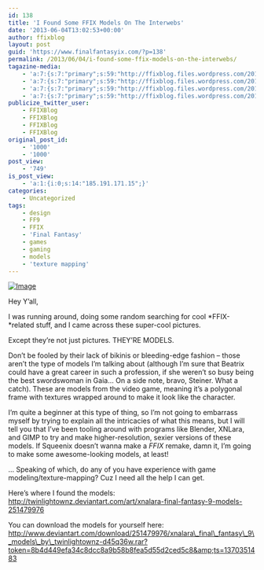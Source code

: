 ```yaml
---
id: 138
title: 'I Found Some FFIX Models On The Interwebs'
date: '2013-06-04T13:02:53+00:00'
author: ffixblog
layout: post
guid: 'https://www.finalfantasyix.com/?p=138'
permalink: /2013/06/04/i-found-some-ffix-models-on-the-interwebs/
tagazine-media:
    - 'a:7:{s:7:"primary";s:59:"http://ffixblog.files.wordpress.com/2013/06/ffix-models.png";s:6:"images";a:1:{s:59:"http://ffixblog.files.wordpress.com/2013/06/ffix-models.png";a:6:{s:8:"file_url";s:59:"http://ffixblog.files.wordpress.com/2013/06/ffix-models.png";s:5:"width";i:1188;s:6:"height";i:784;s:4:"type";s:5:"image";s:4:"area";i:931392;s:9:"file_path";b:0;}}s:6:"videos";a:0:{}s:11:"image_count";i:1;s:6:"author";s:8:"47012034";s:7:"blog_id";s:8:"48119600";s:9:"mod_stamp";s:19:"2013-06-04 13:03:04";}'
    - 'a:7:{s:7:"primary";s:59:"http://ffixblog.files.wordpress.com/2013/06/ffix-models.png";s:6:"images";a:1:{s:59:"http://ffixblog.files.wordpress.com/2013/06/ffix-models.png";a:6:{s:8:"file_url";s:59:"http://ffixblog.files.wordpress.com/2013/06/ffix-models.png";s:5:"width";i:1188;s:6:"height";i:784;s:4:"type";s:5:"image";s:4:"area";i:931392;s:9:"file_path";b:0;}}s:6:"videos";a:0:{}s:11:"image_count";i:1;s:6:"author";s:8:"47012034";s:7:"blog_id";s:8:"48119600";s:9:"mod_stamp";s:19:"2013-06-04 13:03:04";}'
    - 'a:7:{s:7:"primary";s:59:"http://ffixblog.files.wordpress.com/2013/06/ffix-models.png";s:6:"images";a:1:{s:59:"http://ffixblog.files.wordpress.com/2013/06/ffix-models.png";a:6:{s:8:"file_url";s:59:"http://ffixblog.files.wordpress.com/2013/06/ffix-models.png";s:5:"width";i:1188;s:6:"height";i:784;s:4:"type";s:5:"image";s:4:"area";i:931392;s:9:"file_path";b:0;}}s:6:"videos";a:0:{}s:11:"image_count";i:1;s:6:"author";s:8:"47012034";s:7:"blog_id";s:8:"48119600";s:9:"mod_stamp";s:19:"2013-06-04 13:03:04";}'
    - 'a:7:{s:7:"primary";s:59:"http://ffixblog.files.wordpress.com/2013/06/ffix-models.png";s:6:"images";a:1:{s:59:"http://ffixblog.files.wordpress.com/2013/06/ffix-models.png";a:6:{s:8:"file_url";s:59:"http://ffixblog.files.wordpress.com/2013/06/ffix-models.png";s:5:"width";i:1188;s:6:"height";i:784;s:4:"type";s:5:"image";s:4:"area";i:931392;s:9:"file_path";b:0;}}s:6:"videos";a:0:{}s:11:"image_count";i:1;s:6:"author";s:8:"47012034";s:7:"blog_id";s:8:"48119600";s:9:"mod_stamp";s:19:"2013-06-04 13:03:04";}'
publicize_twitter_user:
    - FFIXBlog
    - FFIXBlog
    - FFIXBlog
    - FFIXBlog
original_post_id:
    - '1000'
    - '1000'
post_view:
    - '749'
is_post_view:
    - 'a:1:{i:0;s:14:"185.191.171.15";}'
categories:
    - Uncategorized
tags:
    - design
    - FF9
    - FFIX
    - 'Final Fantasy'
    - games
    - gaming
    - models
    - 'texture mapping'
---
```


[![Image](http://ffixblog.files.wordpress.com/2013/06/ffix-models.png?w=650)](http://ffixblog.files.wordpress.com/2013/06/ffix-models.png)

Hey Y’all,

I was running around, doing some random searching for cool *FFIX-*related stuff, and I came across these super-cool pictures.

Except they’re not just pictures. THEY’RE MODELS.

Don’t be fooled by their lack of bikinis or bleeding-edge fashion – those aren’t the type of models I’m talking about (although I’m sure that Beatrix could have a great career in such a profession, if she weren’t so busy being the best swordswoman in Gaia… On a side note, bravo, Steiner. What a catch). These are models from the video game, meaning it’s a polygonal frame with textures wrapped around to make it look like the character.

I’m quite a beginner at this type of thing, so I’m not going to embarrass myself by trying to explain all the intricacies of what this means, but I will tell you that I’ve been tooling around with programs like Blender, XNLara, and GIMP to try and make higher-resolution, sexier versions of these models. If Squeenix doesn’t wanna make a *FFIX* remake, damn it, I’m going to make some awesome-looking models, at least!

… Speaking of which, do any of you have experience with game modeling/texture-mapping? Cuz I need all the help I can get.

Here’s where I found the models: http://twinlightownz.deviantart.com/art/xnalara-final-fantasy-9-models-251479976

You can download the models for yourself here: http://www.deviantart.com/download/251479976/xnalara\_final\_fantasy\_9\_models\_by\_twinlightownz-d45q36w.rar?token=8b4d449efa34c8dcc8a9b58b8fea5d55d2ced5c8&amp;ts=1370351483